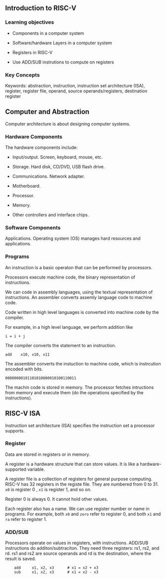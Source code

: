 ## Introduction to RISC-V 

### Learning objectives

* Components in a computer system

* Software/hardware Layers in a computer system

* Registers in RISC-V

* Use ADD/SUB instrutions to compute on registers 

### Key Concepts

Keywords: abstraction, instruction, instruction set architecture (ISA), register, register
file,  operand, source operands/registers, destination register 

## Computer and Abstraction

Computer architecture is about designing computer systems. 

### Hardware Components 

The hardware components include:

* Input/output. Screen, keyboard, mouse, etc.

* Storage. Hard disk, CD/DVD, USB flash drive.

* Communications. Network adapter.

* Motherboard. 

* Processor.

* Memory.

* Other controllers and interface chips.  

### Software Components 

Applications. Operating system (OS) manages hard resources and applications.

### Programs

An instruction is a basic operaton that can be performed by processors.

Processors execute machine code, the binary representation of instructions. 

We can code in assembly languages, using the textual representation of
instructions. An assembler converts assemly language code to machine code.

Code written in high level languages is converted into machine code by the compiler. 

For example, in a high level language, we perform addition like

```
i = i + j
```

The compiler converts the statement to an instruction.

```
add    x10, x10, x11
```

The assembler converts the instuction to machine code, which
is instrcution encoded with bits.

```
00000000101101010000010100110011
```

The machin code is stored in memory. The processor fetches
intructions from memory and execute them (do the operations
specified by the instructions). 

## RISC-V ISA

Instruction set architecture (ISA) specifies the instruction set a processor supports.

### Register

Data are stored in registers or in memory.  

A register is a hardware structure that can store values. It is like a hardware-supported variable.

A register file is a collection of registers for general purpose computing.
RISC-V has 32 registers in the registe file. They are numbered from 0 to 31.
`x0` is register 0 , `x1` is register 1, and so on.

Register 0 is always 0. It cannot hold other values.  

Each register also has a name.  We can use register number or name in programs.
For example, both `x0` and `zero` refer to register 0, and both `x1` and `ra`
refer to register 1.

### ADD/SUB

Processors operate on values in registers, with instructions. ADD/SUB
instructions do additon/subtraciton. They need three registers: rs1, rs2, and
rd. rs1 and rs2 are source operands and rd is the destination, where the
result is saved.

```
    add     x1, x2, x3      # x1 = x2 + x3
    sub     x1, x2, x3      # x1 = x2 - x3
```
